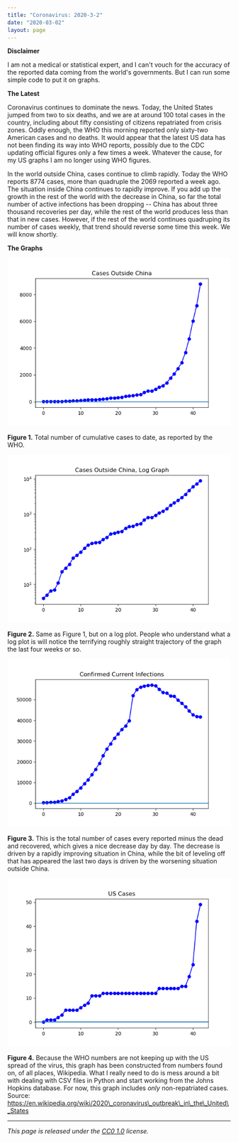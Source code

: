 ```yaml
---
title: "Coronavirus: 2020-3-2"
date: "2020-03-02"
layout: page
---
```


**Disclaimer**

I am not a medical or statistical expert, and I can't vouch for the accuracy of
the reported data coming from the world's governments. But I can run some
simple code to put it on graphs.

**The Latest**

Coronavirus continues to dominate the news. Today, the United States jumped
from two to six deaths, and we are at around 100 total cases in the country,
including about fifty consisting of citizens repatriated from crisis zones.
Oddly enough, the WHO this morning reported only sixty-two American cases and
no deaths. It would appear that the latest US data has not been finding its way
into WHO reports, possibly due to the CDC updating official figures only a few
times a week. Whatever the cause, for my US graphs I am no longer using WHO
figures.

In the world outside China, cases continue to climb rapidly. Today the WHO
reports 8774 cases, more than quadruple the 2069 reported a week ago. The
situation inside China continues to rapidly improve. If you add up the growth
in the rest of the world with the decrease in China, so far the total number of
active infections has been dropping -- China has about three thousand
recoveries per day, while the rest of the world produces less than that in new
cases. However, if the rest of the world continues quadruping its number of
cases weekly, that trend should reverse some time this week. We will know
shortly.

**The Graphs**

![](../../i/19.png)

**Figure 1.** Total number of cumulative cases to date, as reported by the WHO.

![](../../i/20.png)

**Figure 2.** Same as Figure 1, but on a log plot. People who understand what a
log plot is will notice the terrifying roughly straight trajectory of the graph
the last four weeks or so.

![](../../i/21.png)

**Figure 3.** This is the total number of cases every reported minus the dead
and recovered, which gives a nice decrease day by day. The decrease is driven
by a rapidly improving situation in China, while the bit of leveling off that
has appeared the last two days is driven by the worsening situation outside
China.

![](../../i/22.png)

**Figure 4.** Because the WHO numbers are not keeping up with the US spread of
the virus, this graph has been constructed from numbers found on, of all
places, Wikipedia. What I really need to do is mess around a bit with dealing
with CSV files in Python and start working from the Johns Hopkins database. For
now, this graph includes _only_ non-repatriated cases.  
Source: https://en.wikipedia.org/wiki/2020\_coronavirus\_outbreak\_in\_the\_United\_States

---

_This page is released under the [CC0
1.0](https://creativecommons.org/publicdomain/zero/1.0/) license._

